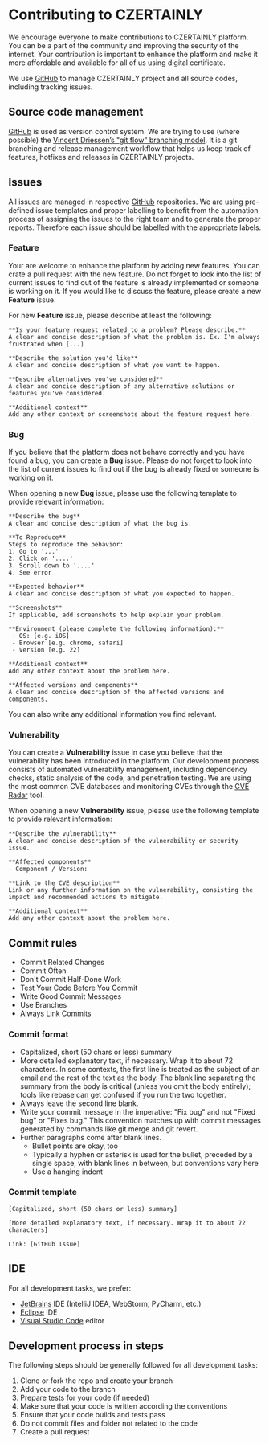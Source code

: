 # Contributing to CZERTAINLY

We encourage everyone to make contributions to CZERTAINLY platform. You can be a part of the community and improving the security of the internet. Your contribution is important to enhance the platform and make it more affordable and available for all of us using digital certificate.

We use [GitHub](https://github.com/) to manage CZERTAINLY project and all source codes, including tracking issues.

## Source code management

[GitHub](https://github.com/) is used as version control system.
We are trying to use (where possible) the [Vincent Driessen’s "git flow" branching model](https://nvie.com/posts/a-successful-git-branching-model/). It is a git branching and release management workflow that helps us keep track of features, hotfixes and releases in CZERTAINLY projects.

## Issues

All issues are managed in respective [GitHub](https://github.com/) repositories.
We are using pre-defined issue templates and proper labelling to benefit from the automation process of assigning the issues to the right team and to generate the proper reports. Therefore each issue should be labelled with the appropriate labels.

### Feature

Your are welcome to enhance the platform by adding new features. You can crate a pull request with the new feature. Do not forget to look into the list of current issues to find out of the feature is already implemented or someone is working on it. If you would like to discuss the feature, please create a new **Feature** issue.

For new **Feature** issue, please describe at least the following:
```
**Is your feature request related to a problem? Please describe.**
A clear and concise description of what the problem is. Ex. I'm always frustrated when [...]

**Describe the solution you'd like**
A clear and concise description of what you want to happen.

**Describe alternatives you've considered**
A clear and concise description of any alternative solutions or features you've considered.

**Additional context**
Add any other context or screenshots about the feature request here.
```

### Bug

If you believe that the platform does not behave correctly and you have found a bug, you can create a **Bug** issue. Please do not forget to look into the list of current issues to find out if the bug is already fixed or someone is working on it.

When opening a new **Bug** issue, please use the following template to provide relevant information:
```
**Describe the bug**
A clear and concise description of what the bug is.

**To Reproduce**
Steps to reproduce the behavior:
1. Go to '...'
2. Click on '....'
3. Scroll down to '....'
4. See error

**Expected behavior**
A clear and concise description of what you expected to happen.

**Screenshots**
If applicable, add screenshots to help explain your problem.

**Environment (please complete the following information):**
 - OS: [e.g. iOS]
 - Browser [e.g. chrome, safari]
 - Version [e.g. 22]

**Additional context**
Add any other context about the problem here.

**Affected versions and components**
A clear and concise description of the affected versions and components.
```
You can also write any additional information you find relevant.

### Vulnerability

You can create a **Vulnerability** issue in case you believe that the vulnerability has been introduced in the platform. Our development process consists of automated vulnerability management, including dependency checks, static analysis of the code, and penetration testing. We are using the most common CVE databases and monitoring CVEs through the [CVE Radar](https://www.cveradar.com/) tool.

When opening a new **Vulnerability** issue, please use the following template to provide relevant information:
```
**Describe the vulnerability**
A clear and concise description of the vulnerability or security issue.

**Affected components**
- Component / Version:

**Link to the CVE description**
Link or any further information on the vulnerability, consisting the impact and recommended actions to mitigate.

**Additional context**
Add any other context about the problem here.
```

## Commit rules

- Commit Related Changes
- Commit Often
- Don't Commit Half-Done Work
- Test Your Code Before You Commit
- Write Good Commit Messages
- Use Branches
- Always Link Commits

### Commit format

- Capitalized, short (50 chars or less) summary
- More detailed explanatory text, if necessary. Wrap it to about 72 characters. In some contexts, the first line is treated as the subject of an email and the rest of the text as the body. The blank line separating the summary from the body is critical (unless you omit the body entirely); tools like rebase can get confused if you run the two together.
- Always leave the second line blank.
- Write your commit message in the imperative: "Fix bug" and not "Fixed bug" or "Fixes bug." This convention matches up with commit messages generated by commands like git merge and git revert.
- Further paragraphs come after blank lines. 
  - Bullet points are okay, too
  - Typically a hyphen or asterisk is used for the bullet, preceded by a single space, with blank lines in between, but conventions vary here
  - Use a hanging indent

### Commit template

```
[Capitalized, short (50 chars or less) summary]

[More detailed explanatory text, if necessary. Wrap it to about 72 characters]

Link: [GitHub Issue]
```

## IDE

For all development tasks, we prefer:
- [JetBrains](https://www.jetbrains.com/) IDE (IntelliJ IDEA, WebStorm, PyCharm, etc.)
- [Eclipse](https://www.eclipse.org/) IDE
- [Visual Studio Code](https://code.visualstudio.com/) editor

## Development process in steps

The following steps should be generally followed for all development tasks:
1. Clone or fork the repo and create your branch
2. Add your code to the branch
3. Prepare tests for your code (if needed)
4. Make sure that your code is written according the conventions
5. Ensure that your code builds and tests pass
6. Do not commit files and folder not related to the code
7. Create a pull request
